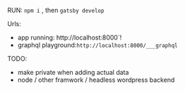 RUN: `npm i` , then `gatsby develop`

Urls:

- app running: http://localhost:8000`!
- graphql playground:`http://localhost:8000/___graphql`

TODO: 
- make private when adding actual data
- node / other framwork / headless wordpress backend